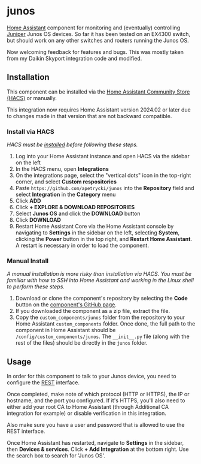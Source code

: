 # junos
[Home Assistant](https://www.home-assistant.io/) component for monitoring and (eventually) controlling [Juniper](https://juniper.net) Junos OS devices.  So far it has been tested on an EX4300 switch, but should work on any other switches and routers running the Junos OS.

Now welcoming feedback for features and bugs.  This was mostly taken from my Daikin Skyport integration code and modified.

## Installation

This component can be installed via the [Home Assistant Community Store (HACS)](https://hacs.xyz/) or manually.

This integration now requires Home Assistant version 2024.02 or later due to changes made in that version that are not backward compatible.

### Install via HACS

_HACS must be [installed](https://hacs.xyz/docs/installation/prerequisites) before following these steps._

1. Log into your Home Assistant instance and open HACS via the sidebar on the left
2. In the HACS menu, open **Integrations**
3. On the integrations page, select the "vertical dots" icon in the top-right corner, and select **Custom respositories**
4. Paste `https://github.com/apetrycki/junos` into the **Repository** field and select **Integration** in the **Category** menu
5. Click **ADD**
6. Click **+ EXPLORE & DOWNLOAD REPOSITORIES**
7. Select **Junos OS** and click the **DOWNLOAD** button
8. Click **DOWNLOAD**
9. Restart Home Assistant Core via the Home Assistant console by navigating to **Settings** in the sidebar on the left, selecting **System**, clicking the **Power** button in the top right, and **Restart Home Assistant**. A restart is necessary in order to load the component.

### Manual Install

_A manual installation is more risky than installation via HACS. You must be familiar with how to SSH into Home Assistant and working in the Linux shell to perform these steps._

1. Download or clone the component's repository by selecting the **Code** button on the [component's GitHub page](https://github.com/apetrycki/junos).
2. If you downloaded the component as a zip file, extract the file.
3. Copy the `custom_components/junos` folder from the repository to your Home Assistant `custom_components` folder. Once done, the full path to the component in Home Assistant should be `/config/custom_components/junos`. The `__init__.py` file (along with the rest of the files) should be directly in the `junos` folder.

## Usage

In order for this component to talk to your Junos device, you need to configure the [REST](https://www.juniper.net/documentation/us/en/software/junos/rest-api/topics/example/rest-api-configuring-example.html) interface.

Once completed, make note of which protocol (HTTP or HTTPS), the IP or hostname, and the port you configured.  If it's HTTPS, you'll also need to either add your root CA to Home Assistant (through Additional CA integration for example) or disable verification in this integration.

Also make sure you have a user and password that is allowed to use the REST interface.

Once Home Assistant has restarted, navigate to **Settings** in the sidebar, then **Devices & services**. Click **+ Add Integration** at the bottom right.  Use the search box to search for 'Junos OS'.

